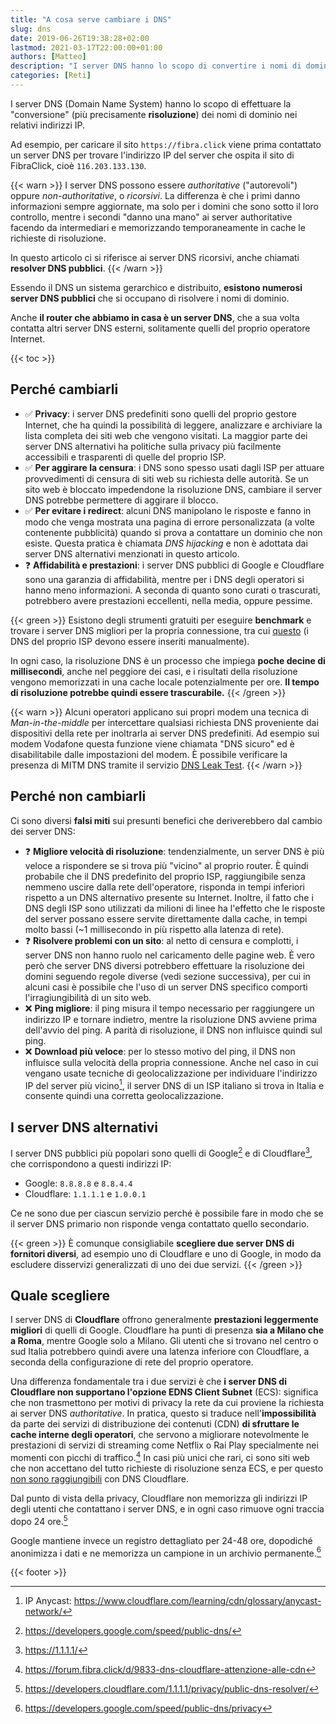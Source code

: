 ```yaml
---
title: "A cosa serve cambiare i DNS"
slug: dns
date: 2019-06-26T19:38:28+02:00
lastmod: 2021-03-17T22:00:00+01:00
authors: [Matteo]
description: "I server DNS hanno lo scopo di convertire i nomi di dominio in indirizzi IP, ma in quali casi ha senso cambiarli e in quali non porta benefici?"
categories: [Reti]
---
```


I server DNS (Domain Name System) hanno lo scopo di effettuare la "conversione" (più precisamente **risoluzione**) dei nomi di dominio nei relativi indirizzi IP.

Ad esempio, per caricare il sito `https://fibra.click` viene prima contattato un server DNS per trovare l'indirizzo IP del server che ospita il sito di FibraClick, cioè `116.203.133.130`.

{{< warn >}}
I server DNS possono essere *authoritative* ("autorevoli") oppure *non-authoritative*, o *ricorsivi*. La differenza è che i primi danno informazioni sempre aggiornate, ma solo per i domini che sono sotto il loro controllo, mentre i secondi "danno una mano" ai server authoritative facendo da intermediari e memorizzando temporaneamente in cache le richieste di risoluzione.

In questo articolo ci si riferisce ai server DNS ricorsivi, anche chiamati **resolver DNS pubblici**.
{{< /warn >}}

Essendo il DNS un sistema gerarchico e distribuito, **esistono numerosi server DNS pubblici** che si occupano di risolvere i nomi di dominio.

Anche **il router che abbiamo in casa è un server DNS**, che a sua volta contatta altri server DNS esterni, solitamente quelli del proprio operatore Internet.

{{< toc >}}

## Perché cambiarli

- ✅ **Privacy**: i server DNS predefiniti sono quelli del proprio gestore Internet, che ha quindi la possibilità di leggere, analizzare e archiviare la lista completa dei siti web che vengono visitati. La maggior parte dei server DNS alternativi ha politiche sulla privacy più facilmente accessibili e trasparenti di quelle del proprio ISP.
- ✅ **Per aggirare la censura**: i DNS sono spesso usati dagli ISP per attuare provvedimenti di censura di siti web su richiesta delle autorità. Se un sito web è bloccato impedendone la risoluzione DNS, cambiare il server DNS potrebbe permettere di aggirare il blocco.
- ✅ **Per evitare i redirect**: alcuni DNS manipolano le risposte e fanno in modo che venga mostrata una pagina di errore personalizzata (a volte contenente pubblicità) quando si prova a contattare un dominio che non esiste. Questa pratica è chiamata *DNS hijacking* e non è adottata dai server DNS alternativi menzionati in questo articolo.
- ❓ **Affidabilità e prestazioni**: i server DNS pubblici di Google e Cloudflare sono una garanzia di affidabilità, mentre per i DNS degli operatori si hanno meno informazioni. A seconda di quanto sono curati o trascurati, potrebbero avere prestazioni eccellenti, nella media, oppure pessime.

{{< green >}}
Esistono degli strumenti gratuiti per eseguire **benchmark** e trovare i server DNS migliori per la propria connessione, tra cui [questo](https://www.grc.com/dns/benchmark.htm) (i DNS del proprio ISP devono essere inseriti manualmente).

In ogni caso, la risoluzione DNS è un processo che impiega **poche decine di millisecondi**, anche nel peggiore dei casi, e i risultati della risoluzione vengono memorizzati in una cache locale potenzialmente per ore. **Il tempo di risoluzione potrebbe quindi essere trascurabile.**
{{< /green >}}

{{< warn >}}
Alcuni operatori applicano sui propri modem una tecnica di *Man-in-the-middle* per intercettare qualsiasi richiesta DNS proveniente dai dispositivi della rete per inoltrarla ai server DNS predefiniti. Ad esempio sui modem Vodafone questa funzione viene chiamata "DNS sicuro" ed è disabilitabile dalle impostazioni del modem. È possibile verificare la presenza di MITM DNS tramite il servizio [DNS Leak Test](https://dnsleaktest.com/).
{{< /warn >}}

## Perché non cambiarli

Ci sono diversi **falsi miti** sui presunti benefici che deriverebbero dal cambio dei server DNS:

- ❓ **Migliore velocità di risoluzione**: tendenzialmente, un server DNS è più veloce a rispondere se si trova più "vicino" al proprio router. È quindi probabile che il DNS predefinito del proprio ISP, raggiungibile senza nemmeno uscire dalla rete dell'operatore, risponda in tempi inferiori rispetto a un DNS alternativo presente su Internet. Inoltre, il fatto che i DNS degli ISP sono utilizzati da milioni di linee ha l'effetto che le risposte del server possano essere servite direttamente dalla cache, in tempi molto bassi (~1 millisecondo in più rispetto alla latenza di rete).
- ❓ **Risolvere problemi con un sito**: al netto di censura e complotti, i server DNS non hanno ruolo nel caricamento delle pagine web. È vero però che server DNS diversi potrebbero effettuare la risoluzione dei domini seguendo regole diverse (vedi sezione successiva), per cui in alcuni casi è possibile che l'uso di un server DNS specifico comporti l'irragiungibilità di un sito web.
- ❌ **Ping migliore**: il ping misura il tempo necessario per raggiungere un indirizzo IP e tornare indietro, mentre la risoluzione DNS avviene prima dell'avvio del ping. A parità di risoluzione, il DNS non influisce quindi sul ping.
- ❌ **Download più veloce**: per lo stesso motivo del ping, il DNS non influisce sulla velocità della propria connessione. Anche nel caso in cui vengano usate tecniche di geolocalizzazione per individuare l'indirizzo IP del server più vicino[^anycast], il server DNS di un ISP italiano si trova in Italia e consente quindi una corretta geolocalizzazione.

[^anycast]: IP Anycast: https://www.cloudflare.com/learning/cdn/glossary/anycast-network/

## I server DNS alternativi

I server DNS pubblici più popolari sono quelli di Google[^g] e di Cloudflare[^cf], che corrispondono a questi indirizzi IP:

- Google: `8.8.8.8` e `8.8.4.4`
- Cloudflare: `1.1.1.1` e `1.0.0.1`

[^g]: https://developers.google.com/speed/public-dns/
[^cf]: https://1.1.1.1/

Ce ne sono due per ciascun servizio perché è possibile fare in modo che se il server DNS primario non risponde venga contattato quello secondario.

{{< green >}}
È comunque consigliabile **scegliere due server DNS di fornitori diversi**, ad esempio uno di Cloudflare e uno di Google, in modo da escludere disservizi generalizzati di uno dei due servizi.
{{< /green >}}

## Quale scegliere

I server DNS di **Cloudflare** offrono generalmente **prestazioni leggermente migliori** di quelli di Google. Cloudflare ha punti di presenza **sia a Milano che a Roma**, mentre Google solo a Milano. Gli utenti che si trovano nel centro o sud Italia potrebbero quindi avere una latenza inferiore con Cloudflare, a seconda della configurazione di rete del proprio operatore.

Una differenza fondamentale tra i due servizi è che **i server DNS di Cloudflare non supportano l'opzione EDNS Client Subnet** (ECS): significa che non trasmettono per motivi di privacy la rete da cui proviene la richiesta ai server DNS *authoritative*. In pratica, questo si traduce nell'**impossibilità** da parte dei servizi di distribuzione dei contenuti (CDN) **di sfruttare le cache interne degli operatori**, che servono a migliorare notevolmente le prestazioni di servizi di streaming come Netflix o Rai Play specialmente nei momenti con picchi di traffico.[^ecs] In casi più unici che rari, ci sono siti web che non accettano del tutto richieste di risoluzione senza ECS, e per questo [non sono raggiungibili](https://webapps.stackexchange.com/questions/135222/why-does-1-1-1-1-not-resolve-archive-is) con DNS Cloudflare. 

[^ecs]: https://forum.fibra.click/d/9833-dns-cloudflare-attenzione-alle-cdn

Dal punto di vista della privacy, Cloudflare non memorizza gli indirizzi IP degli utenti che contattano i server DNS, e in ogni caso rimuove ogni traccia dopo 24 ore.[^privacy-cf]

Google mantiene invece un registro dettagliato per 24-48 ore, dopodiché anonimizza i dati e ne memorizza un campione in un archivio permanente.[^privacy-google]

[^privacy-cf]: https://developers.cloudflare.com/1.1.1.1/privacy/public-dns-resolver/
[^privacy-google]: https://developers.google.com/speed/public-dns/privacy

{{< footer >}}
